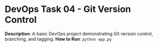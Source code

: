 # DevOps Task 04 - Git Version Control
**Description**: A basic DevOps project demonstrating Git version control, branching, and tagging.
**How to Run**: `python app.py`

